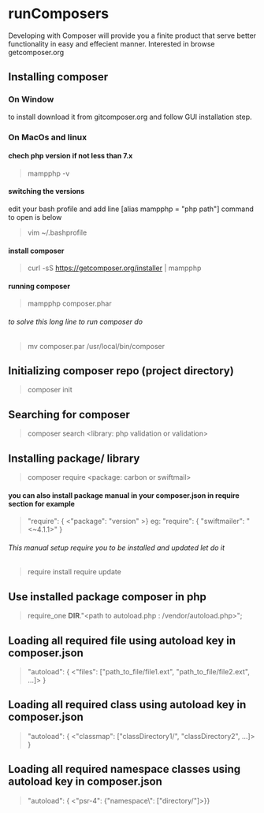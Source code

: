 # runComposers
Developing with Composer will provide you a finite product that serve better functionality in easy and effecient manner.
Interested in browse getcomposer.org
## Installing composer
### On Window
  to install download it from gitcomposer.org and follow GUI installation step.
### On MacOs and linux
  #### chech php version if not less than 7.x 
  > mampphp -v
  #### switching the versions
  edit your bash profile and add line [alias mampphp = "php path"] command to open is below
  > vim ~/.bashprofile
  #### install composer
  > curl -sS https://getcomposer.org/installer | mampphp
  #### running composer
  > mampphp composer.phar
  ###### to solve this long line to run composer do
  > mv composer.par /usr/local/bin/composer

## Initializing composer repo (project directory)
  > composer init
## Searching for composer
  > composer search <library: php validation or validation>
## Installing package/ library
  > composer require <package: carbon or swiftmail>
  #### you can also install package manual in your composer.json in require section for example
  > "require": { <"package": "version" >}
  > eg: "require": { "swiftmailer": "<~4.1.1>" }
  ###### This manual setup require you to be installed and updated let do it
  > require install
  > require update
## Use installed package composer in php
  > require_one __DIR__."<path to autoload.php : /vendor/autoload.php>";
## Loading all required file using autoload key in composer.json
  > "autoload": { <"files": ["path_to_file/file1.ext", "path_to_file/file2.ext", ...]> }
## Loading all required class using autoload key in composer.json
  > "autoload": { <"classmap": ["classDirectory1/", "classDirectory2", ...]> }
## Loading all required namespace classes using autoload key in composer.json
  > "autoload": { <"psr-4": {"namespace\\": ["directory/"]>}}
  
  
  
